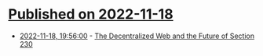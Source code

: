 # [Published on 2022-11-18](index.md)

* [2022-11-18, 19:56:00](https://news.ycombinator.com/item?id=33661116) - [The Decentralized Web and the Future of Section 230](https://www.thecgo.org/research/the-decentralized-web-and-the-future-of-section-230/#technology-design-and-user-sovereignty)
